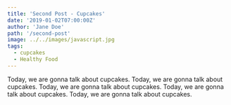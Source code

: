 ```yaml
---
title: 'Second Post - Cupcakes'
date: '2019-01-02T07:00:00Z'
author: 'Jane Doe'
path: '/second-post'
image: ../../images/javascript.jpg
tags:
  - cupcakes
  - Healthy Food
---
```


Today, we are gonna talk about cupcakes. Today, we are gonna talk about cupcakes. Today, we are gonna talk about cupcakes. Today, we are gonna talk about cupcakes. Today, we are gonna talk about cupcakes.
